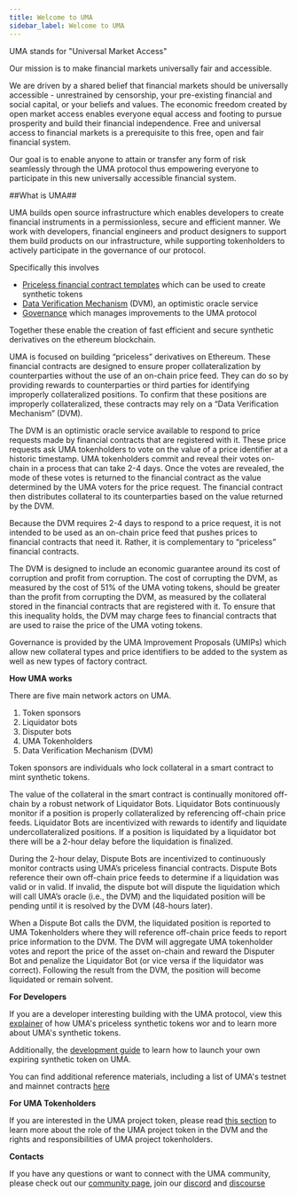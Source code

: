```yaml
---
title: Welcome to UMA
sidebar_label: Welcome to UMA
---
```


UMA stands for "Universal Market Access" 

<!--taken from UMA/TRS Mission and Values -->
Our mission is to make financial markets universally fair and accessible.

We are driven by a shared belief that financial markets should be universally accessible - unrestrained by censorship, your pre-existing financial and social capital, or your beliefs and values. The economic freedom created by open market access enables everyone equal access and footing to pursue prosperity and build their financial independence.  Free and universal access to financial markets is a prerequisite to this free, open and fair financial system.  

Our goal is to enable anyone to attain or transfer any form of risk seamlessly through the UMA protocol thus empowering everyone to participate in this new universally accessible financial system.
<!--end-->

##What is UMA##

UMA builds open source infrastructure which enables developers to create financial instruments in a permissionless, secure and efficient manner.  We work with developers, financial engineers and product designers to support them build products on our infrastructure, while supporting tokenholders to actively participate in the governance of our protocol. 

Specifically this involves 
 - [Priceless financial contract templates](getting-started/priceless-financial-contracts.md) which can be used to create synthetic tokens
  - [Data Verification Mechanism](getting-started/oracle.md) (DVM), an optimistic oracle service 
  - [Governance](getting-started/governance.md) which manages improvements to the UMA protocol


Together these enable the creation of fast efficient and secure synthetic derivatives on the ethereum blockchain.

UMA is focused on building “priceless” derivatives on Ethereum. These financial contracts are designed to ensure proper collateralization by counterparties without the use of an on-chain price feed. They can do so by providing rewards to counterparties or third parties for identifying improperly collateralized positions. To confirm that these positions are improperly collateralized, these contracts may rely on a “Data Verification Mechanism” (DVM).

The DVM is an optimistic oracle service available to respond to price requests made by financial contracts that are registered with it. These price requests ask UMA tokenholders to vote on the value of a price identifier at a historic timestamp. UMA tokenholders commit and reveal their votes on-chain in a process that can take 2-4 days. Once the votes are revealed, the mode of these votes is returned to the financial contract as the value determined by the UMA voters for the price request. The financial contract then distributes collateral to its counterparties based on the value returned by the DVM.

Because the DVM requires 2-4 days to respond to a price request, it is not intended to be used as an on-chain price feed that pushes prices to financial contracts that need it. Rather, it is complementary to “priceless” financial contracts.

The DVM is designed to include an economic guarantee around its cost of corruption and profit from corruption. The cost of corrupting the DVM, as measured by the cost of 51% of the UMA voting tokens, should be greater than the profit from corrupting the DVM, as measured by the collateral stored in the financial contracts that are registered with it. To ensure that this inequality holds, the DVM may charge fees to financial contracts that are used to raise the price of the UMA voting tokens.

Governance is provided by the UMA Improvement Proposals (UMIPs) which allow new collateral types and price identifiers to be added to the system as well as new types of factory contract.


**How UMA works**

There are five main network actors on UMA. 

1. Token sponsors
2. Liquidator bots
3. Disputer bots
4. UMA Tokenholders
5. Data Verification Mechanism (DVM)

Token sponsors are individuals who lock collateral in a smart contract to mint synthetic tokens. 

The value of the collateral in the smart contract is continually monitored off-chain by a robust network of Liquidator Bots. Liquidator Bots continuously monitor if a position is properly collateralized by referencing off-chain price feeds. Liquidator Bots are incentivized with rewards to identify and liquidate undercollateralized positions. If a position is liquidated by a liquidator bot there will be a 2-hour delay before the liquidation is finalized. 

During the 2-hour delay, Dispute Bots are incentivized to continuously monitor contracts using UMA’s priceless financial contracts. Dispute Bots reference their own off-chain price feeds to determine if a liquidation was valid or in valid. If invalid, the dispute bot will dispute the liquidation which will call UMA’s oracle (i.e., the DVM) and the liquidated position will be pending until it is resolved by the DVM (48-hours later). 

When a Dispute Bot calls the DVM, the liquidated position is reported to UMA Tokenholders where they will reference off-chain price feeds to report price information to the DVM. The DVM will aggregate UMA tokenholder votes and report the price of the asset on-chain and reward the Disputer Bot and penalize the Liquidator Bot (or vice versa if the liquidator was correct). Following the result from the DVM, the position will become liquidated or remain solvent. 


**For Developers**

If you are a developer interesting building with the UMA protocol, view this [explainer](/priceless-financial-contracts/priceless-contracts.md) of how UMA's priceless synthetic tokens wor and to learn more about UMA's synthetic tokens.

Additionally, the [development guide](build-walkthrough/build-process) to learn how to launch your own expiring synthetic token on UMA.

You can find additional reference materials, including a list of UMA's testnet and mainnet contracts [here](dev-ref/addresses.md)


**For UMA Tokenholders**

If you are interested in the UMA project token, please read [this section](uma-tokenholders/uma-holders.md) to learn more about the role of the UMA project token in the DVM and the rights and responsibilities of UMA project tokenholders.

**Contacts**

If you have any questions or want to connect with the UMA community, please check out our [community page](community/community-overview), join our [discord](https//discord.umaproject.org) and [discourse](https://discourse.umaproject.org)
